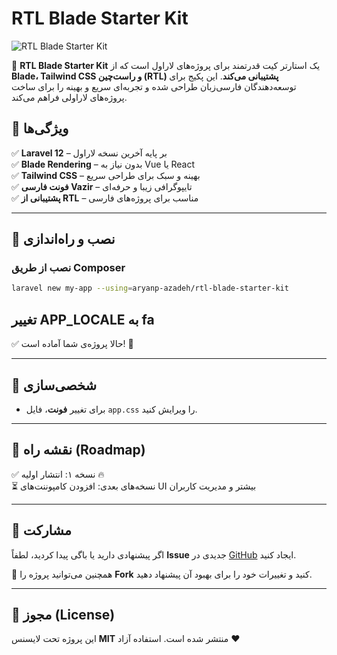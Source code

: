 # RTL Blade Starter Kit

![RTL Blade Starter Kit](https://aryazdh.ir/rtl-starter-kit.png)

🚀 **RTL Blade Starter Kit** یک استارتر کیت قدرتمند برای پروژه‌های لاراول است که از **Blade، Tailwind CSS و راست‌چین (RTL) پشتیبانی می‌کند**. این پکیج برای توسعه‌دهندگان فارسی‌زبان طراحی شده و تجربه‌ای سریع و بهینه را برای ساخت پروژه‌های لاراولی فراهم می‌کند.

## 🎯 ویژگی‌ها
✅ **Laravel 12** – بر پایه آخرین نسخه لاراول  
✅ **Blade Rendering** – بدون نیاز به Vue یا React  
✅ **Tailwind CSS** – بهینه و سبک برای طراحی سریع  
✅ **فونت فارسی Vazir** – تایپوگرافی زیبا و حرفه‌ای  
✅ **پشتیبانی از RTL** – مناسب برای پروژه‌های فارسی  

---

## 🚀 نصب و راه‌اندازی

### نصب از طریق Composer
```sh
laravel new my-app --using=aryanp-azadeh/rtl-blade-starter-kit
```
## تغییر APP_LOCALE به fa



✅ حالا پروژه‌ی شما آماده است! 🌟



---

## 📌 شخصی‌سازی
- برای تغییر **فونت**، فایل `app.css` را ویرایش کنید.

---

## 🎯 نقشه راه (Roadmap)
✅ نسخه ۱: انتشار اولیه 🔥  
⏳ نسخه‌های بعدی: افزودن کامپوننت‌های UI بیشتر و مدیریت کاربران  

---

## 🤝 مشارکت
اگر پیشنهادی دارید یا باگی پیدا کردید، لطفاً **Issue** جدیدی در [GitHub](https://github.com/AryanpAzadeh/RTL-blade-starter-kit/issues) ایجاد کنید.

📢 همچنین می‌توانید پروژه را **Fork** کنید و تغییرات خود را برای بهبود آن پیشنهاد دهید.

---

## 📜 مجوز (License)
این پروژه تحت لایسنس **MIT** منتشر شده است. استفاده آزاد ❤️
